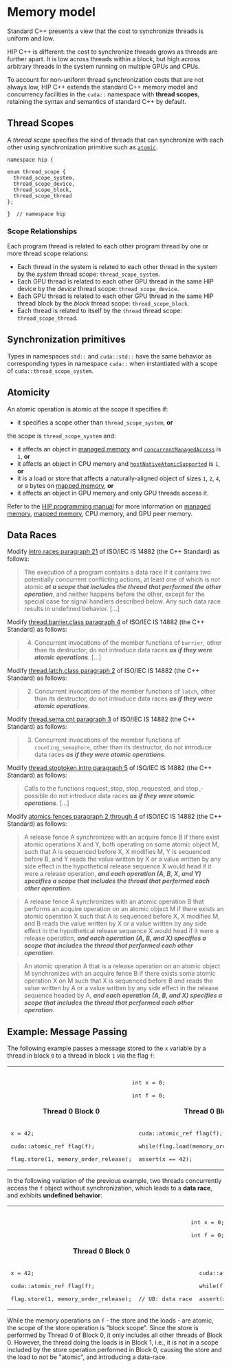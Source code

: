 <!-- MIT License
  -- 
  -- Modifications Copyright (c) 2024-2025 Advanced Micro Devices, Inc.
  -- 
  -- Permission is hereby granted, free of charge, to any person obtaining a copy
  -- of this software and associated documentation files (the "Software"), to deal
  -- in the Software without restriction, including without limitation the rights
  -- to use, copy, modify, merge, publish, distribute, sublicense, and/or sell
  -- copies of the Software, and to permit persons to whom the Software is
  -- furnished to do so, subject to the following conditions:
  -- 
  -- The above copyright notice and this permission notice shall be included in all
  -- copies or substantial portions of the Software.
  -- 
  -- THE SOFTWARE IS PROVIDED "AS IS", WITHOUT WARRANTY OF ANY KIND, EXPRESS OR
  -- IMPLIED, INCLUDING BUT NOT LIMITED TO THE WARRANTIES OF MERCHANTABILITY,
  -- FITNESS FOR A PARTICULAR PURPOSE AND NONINFRINGEMENT. IN NO EVENT SHALL THE
  -- AUTHORS OR COPYRIGHT HOLDERS BE LIABLE FOR ANY CLAIM, DAMAGES OR OTHER
  -- LIABILITY, WHETHER IN AN ACTION OF CONTRACT, TORT OR OTHERWISE, ARISING FROM,
  -- OUT OF OR IN CONNECTION WITH THE SOFTWARE OR THE USE OR OTHER DEALINGS IN THE
  -- SOFTWARE.
-->

# Memory model

Standard C++ presents a view that the cost to synchronize threads is uniform and low.

HIP C++ is different: the cost to synchronize threads grows as threads are further apart.
It is low across threads within a block, but high across arbitrary threads in the system running on multiple GPUs and CPUs.

To account for non-uniform thread synchronization costs that are not always low, HIP C++ extends the standard C++ memory model and concurrency facilities in the `cuda::` namespace with **thread scopes**, retaining the syntax and semantics of standard C++ by default.

## Thread Scopes

A _thread scope_ specifies the kind of threads that can synchronize with each other using synchronization primitive such as [`atomic`].

```hip
namespace hip {

enum thread_scope {
  thread_scope_system,
  thread_scope_device,
  thread_scope_block,
  thread_scope_thread
};

}  // namespace hip
```

[`atomic`]: synchronization_primitives/atomic.md

### Scope Relationships

Each program thread is related to each other program thread by one or more thread scope relations:
- Each thread in the system is related to each other thread in the system by the *system* thread scope: `thread_scope_system`.
- Each GPU thread is related to each other GPU thread in the same HIP device by the *device* thread scope: `thread_scope_device`.
- Each GPU thread is related to each other GPU thread in the same HIP thread block by the *block* thread scope: `thread_scope_block`.
- Each thread is related to itself by the `thread` thread scope: `thread_scope_thread`.

## Synchronization primitives

Types in namespaces `std::` and `cuda::std::` have the same behavior as corresponding types in namespace `cuda::` when instantiated with a scope of `cuda::thread_scope_system`.

## Atomicity

An atomic operation is atomic at the scope it specifies if:
- it specifies a scope other than `thread_scope_system`, **or**

the scope is `thread_scope_system` and:

- it affects an object in [managed memory] and [`concurrentManagedAccess`] is `1`, **or**
- it affects an object in CPU memory and [`hostNativeAtomicSupported`] is `1`, **or**
- it is a load or store that affects a naturally-aligned object of sizes `1`, `2`, `4`, or `8` bytes on [mapped memory], **or**
- it affects an object in GPU memory and only GPU threads access it.


Refer to the [HIP programming manual] for more information on [managed memory], [mapped memory], CPU memory, and GPU peer memory.

[mapped memory]: https://rocm.docs.amd.com/projects/HIP/en/latest/how-to/programming_manual.html#memory-allocation-flags
[managed memory]: https://rocm.docs.amd.com/projects/HIP/en/latest/how-to/programming_manual.html#managed-memory-allocation
[HIP programming manual]: https://rocm.docs.amd.com/projects/HIP/en/latest/how-to/programming_manual.html
[`concurrentManagedAccess`]: https://rocm.docs.amd.com/projects/HIP/en/latest/doxygen/html/structhip_device_prop__t.html#abfea758a5672cb7803ac467543c11b67
[`hostNativeAtomicSupported`]: https://rocm.docs.amd.com/projects/HIP/en/latest/doxygen/html/structhip_device_prop__t.html#a64696b1aa1789ca322e8c86b69b57e7c

## Data Races

Modify [intro.races paragraph 21] of ISO/IEC IS 14882 (the C++ Standard) as follows:
> The execution of a program contains a data race if it contains two potentially concurrent conflicting actions, at least one of which is not atomic ***at a scope that includes the thread that performed the other operation***, and neither happens before the other, except for the special case for signal handlers described below. Any such data race results in undefined behavior. [...]

Modify [thread.barrier.class paragraph 4] of ISO/IEC IS 14882 (the C++ Standard) as follows:
> 4. Concurrent invocations of the member functions of `barrier`, other than its destructor, do not introduce data races ***as if they were atomic operations***. [...]

Modify [thread.latch.class paragraph 2] of ISO/IEC IS 14882 (the C++ Standard) as follows:
> 2. Concurrent invocations of the member functions of `latch`, other than its destructor, do not introduce data races ***as if they were atomic operations***.

Modify [thread.sema.cnt paragraph 3] of ISO/IEC IS 14882 (the C++ Standard) as follows:
> 3. Concurrent invocations of the member functions of `counting_semaphore`, other than its destructor, do not introduce data races ***as if they were atomic operations***.

Modify [thread.stoptoken.intro paragraph 5] of ISO/IEC IS 14882 (the C++ Standard) as follows:
> Calls to the functions request_­stop, stop_­requested, and stop_­possible do not introduce data races ***as if they were atomic operations***. [...]

[thread.stoptoken.intro paragraph 5]: https://eel.is/c++draft/thread#stoptoken.intro-5

Modify [atomics.fences paragraph 2 through 4] of ISO/IEC IS 14882 (the C++ Standard) as follows:
> A release fence A synchronizes with an acquire fence B if there exist atomic
> operations X and Y, both operating on some atomic object M, such that A is
> sequenced before X, X modifies M, Y is sequenced before B, and Y reads the
> value written by X or a value written by any side effect in the hypothetical
> release sequence X would head if it were a release operation,
> ***and each operation (A, B, X, and Y) specifies a scope that includes the thread that performed each other operation***.

> A release fence A synchronizes with an atomic operation B that performs an
> acquire operation on an atomic object M if there exists an atomic operation X
> such that A is sequenced before X, X modifies M, and B reads the value
> written by X or a value written by any side effect in the hypothetical
> release sequence X would head if it were a release operation,
> ***and each operation (A, B, and X) specifies a scope that includes the thread that performed each other operation***.

> An atomic operation A that is a release operation on an atomic object M
> synchronizes with an acquire fence B if there exists some atomic operation X
> on M such that X is sequenced before B and reads the value written by A or a
> value written by any side effect in the release sequence headed by A,
> ***and each operation (A, B, and X) specifies a scope that includes the thread that performed each other operation***.

## Example: Message Passing

The following example passes a message stored to the `x` variable by a thread in block `0` to a thread in block `1` via the flag `f`:

<table class="display">
<tr class="header"><td colspan="2" markdown="span" align="center">
<div class="highlight-hip notranslate"><div class="highlight"><pre><span></span>
int x = 0;<br>
int f = 0;
</pre></div>
</div>
</td></tr>
<tr class="header">
<td markdown="span" align="center"> 
<strong>Thread 0 Block 0</strong>
</td><td markdown="span" align="center"> 
<strong>Thread 0 Block 1</strong>
</td>
</tr>
<tr>
<td markdown="span">
<div class="highlight-hip notranslate"><div class="highlight"><pre><span></span>
x = 42;<br>
cuda::atomic_ref<int, cuda::thread_scope_device> flag(f);<br>
flag.store(1, memory_order_release);
</pre></div>
</div>
</td>
</td>
<td markdown="span">
<div class="highlight-hip notranslate"><div class="highlight"><pre><span></span>
cuda::atomic_ref<int, cuda::thread_scope_device> flag(f);<br>
while(flag.load(memory_order_acquire) != 1);<br>
assert(x == 42);
</pre></div>
</div>
</td>
</tr>
</table>

In the following variation of the previous example, two threads concurrently access the `f` object without synchronization, which leads to a **data race**, and exhibits **undefined behavior**:

<table>
<tr><td colspan="2" markdown="span" align="center">
<div class="highlight-hip notranslate"><div class="highlight"><pre><span></span>
int x = 0;<br>
int f = 0;
</pre></div>
</div>
</td></tr>
<tr>
<td markdown="span" align="center"> 
<strong>Thread 0 Block 0</strong>
</td><td markdown="span" align="center"> 
<strong>Thread 0 Block 1</strong>
</td>
</tr>
<tr>
<td markdown="span">
<div class="highlight-hip notranslate"><div class="highlight"><pre><span></span>
x = 42;<br>
cuda::atomic_ref<int, cuda::thread_scope_block> flag(f);<br>
flag.store(1, memory_order_release);  // UB: data race
</pre></div>
</div>
</td>
<td markdown="span">
<div class="highlight-hip notranslate"><div class="highlight"><pre><span></span>
cuda::atomic_ref<int, cuda::thread_scope_device> flag(f);<br>
while(flag.load(memory_order_acquire) != 1); // UB: data race<br>
assert(x == 42);
</pre></div>
</div>
</td>
</tr>
</table>

While the memory operations on `f` - the store and the loads - are atomic, the scope of the store operation is "block scope". Since the store is performed by Thread 0 of Block 0, it only includes all other threads of Block 0. However, the thread doing the loads is in Block 1, i.e., it is not in a scope included by the store operation performed in Block 0, causing the store and the load to not be "atomic", and introducing a data-race. 

[intro.races paragraph 21]: https://eel.is/c++draft/intro.races#21
[thread.barrier.class paragraph 4]: https://eel.is/c++draft/thread.barrier.class#4
[thread.latch.class paragraph 2]: https://eel.is/c++draft/thread.latch.class#2
[thread.sema.cnt paragraph 3]: https://eel.is/c++draft/thread.sema.cnt#3
[atomics.fences paragraph 2 through 4]: https://eel.is/c++draft/atomics.fences#2

